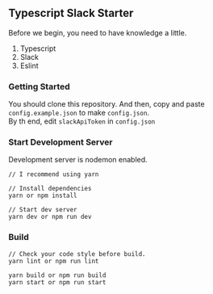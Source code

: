 ## Typescript Slack Starter

Before we begin, you need to have knowledge a little.

1. Typescript
2. Slack
3. Eslint

### Getting Started

You should clone this repository. And then, copy and paste `config.example.json` to make `config.json`.  
By th end, edit `slackApiToken` in `config.json`

### Start Development Server

Development server is nodemon enabled.

```
// I recommend using yarn

// Install dependencies
yarn or npm install

// Start dev server
yarn dev or npm run dev
```

### Build

```
// Check your code style before build.
yarn lint or npm run lint

yarn build or npm run build
yarn start or npm run start
```
